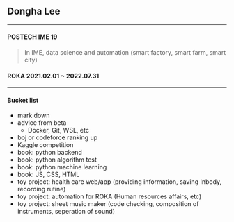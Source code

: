 ## Dongha Lee   
-------------

#### POSTECH IME 19     
> In IME, data science and automation (smart factory, smart farm, smart city)   
   
#### ROKA 2021.02.01 ~ 2022.07.31    

-------------

#### Bucket list  
* mark down
* advice from beta
   * Docker, Git, WSL, etc
* boj or codeforce ranking up
* Kaggle competition
* book: python backend
* book: python algorithm test
* book: python machine learning
* book: JS, CSS, HTML
* toy project: health care web/app (providing information, saving Inbody, recording rutine)
* toy project: automation for ROKA (Human resources affairs, etc)
* toy project: sheet music maker (code checking, composition of instruments, seperation of sound)

